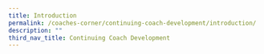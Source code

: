 ```yaml
---
title: Introduction
permalink: /coaches-corner/continuing-coach-development/introduction/
description: ""
third_nav_title: Continuing Coach Development
---
```

